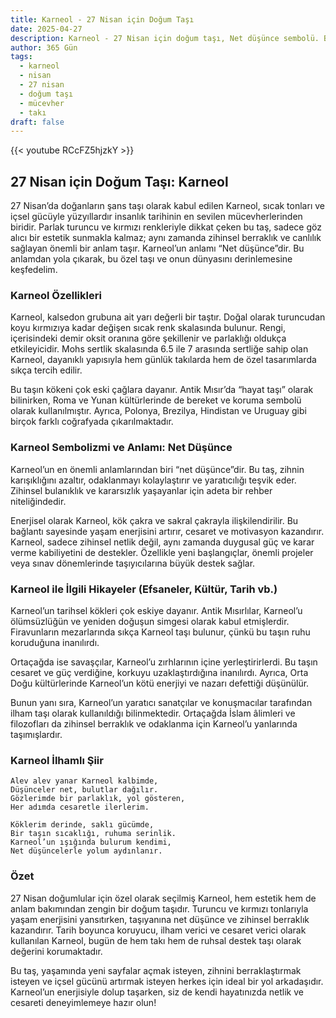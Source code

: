 ```yaml
---
title: Karneol - 27 Nisan için Doğum Taşı
date: 2025-04-27
description: Karneol - 27 Nisan için doğum taşı, Net düşünce sembolü. Bu özel taşın derin anlamını öğrenin.
author: 365 Gün
tags:
  - karneol
  - nisan
  - 27 nisan
  - doğum taşı
  - mücevher
  - takı
draft: false
---
```


{{< youtube RCcFZ5hjzkY >}}

## 27 Nisan için Doğum Taşı: Karneol

27 Nisan’da doğanların şans taşı olarak kabul edilen Karneol, sıcak tonları ve içsel gücüyle yüzyıllardır insanlık tarihinin en sevilen mücevherlerinden biridir. Parlak turuncu ve kırmızı renkleriyle dikkat çeken bu taş, sadece göz alıcı bir estetik sunmakla kalmaz; aynı zamanda zihinsel berraklık ve canlılık sağlayan önemli bir anlam taşır. Karneol’un anlamı “Net düşünce”dir. Bu anlamdan yola çıkarak, bu özel taşı ve onun dünyasını derinlemesine keşfedelim.

### Karneol Özellikleri

Karneol, kalsedon grubuna ait yarı değerli bir taştır. Doğal olarak turuncudan koyu kırmızıya kadar değişen sıcak renk skalasında bulunur. Rengi, içerisindeki demir oksit oranına göre şekillenir ve parlaklığı oldukça etkileyicidir. Mohs sertlik skalasında 6.5 ile 7 arasında sertliğe sahip olan Karneol, dayanıklı yapısıyla hem günlük takılarda hem de özel tasarımlarda sıkça tercih edilir.

Bu taşın kökeni çok eski çağlara dayanır. Antik Mısır’da “hayat taşı” olarak bilinirken, Roma ve Yunan kültürlerinde de bereket ve koruma sembolü olarak kullanılmıştır. Ayrıca, Polonya, Brezilya, Hindistan ve Uruguay gibi birçok farklı coğrafyada çıkarılmaktadır.

### Karneol Sembolizmi ve Anlamı: Net Düşünce

Karneol’un en önemli anlamlarından biri “net düşünce”dir. Bu taş, zihnin karışıklığını azaltır, odaklanmayı kolaylaştırır ve yaratıcılığı teşvik eder. Zihinsel bulanıklık ve kararsızlık yaşayanlar için adeta bir rehber niteliğindedir.

Enerjisel olarak Karneol, kök çakra ve sakral çakrayla ilişkilendirilir. Bu bağlantı sayesinde yaşam enerjisini artırır, cesaret ve motivasyon kazandırır. Karneol, sadece zihinsel netlik değil, aynı zamanda duygusal güç ve karar verme kabiliyetini de destekler. Özellikle yeni başlangıçlar, önemli projeler veya sınav dönemlerinde taşıyıcılarına büyük destek sağlar.

### Karneol ile İlgili Hikayeler (Efsaneler, Kültür, Tarih vb.)

Karneol’un tarihsel kökleri çok eskiye dayanır. Antik Mısırlılar, Karneol’u ölümsüzlüğün ve yeniden doğuşun simgesi olarak kabul etmişlerdir. Firavunların mezarlarında sıkça Karneol taşı bulunur, çünkü bu taşın ruhu koruduğuna inanılırdı.

Ortaçağda ise savaşçılar, Karneol’u zırhlarının içine yerleştirirlerdi. Bu taşın cesaret ve güç verdiğine, korkuyu uzaklaştırdığına inanılırdı. Ayrıca, Orta Doğu kültürlerinde Karneol’un kötü enerjiyi ve nazarı defettiği düşünülür.

Bunun yanı sıra, Karneol’un yaratıcı sanatçılar ve konuşmacılar tarafından ilham taşı olarak kullanıldığı bilinmektedir. Ortaçağda İslam âlimleri ve filozofları da zihinsel berraklık ve odaklanma için Karneol’u yanlarında taşımışlardır.

### Karneol İlhamlı Şiir

```
Alev alev yanar Karneol kalbimde,
Düşünceler net, bulutlar dağılır.
Gözlerimde bir parlaklık, yol gösteren,
Her adımda cesaretle ilerlerim.

Köklerim derinde, saklı gücümde,
Bir taşın sıcaklığı, ruhuma serinlik.
Karneol’un ışığında bulurum kendimi,
Net düşüncelerle yolum aydınlanır.
```

### Özet

27 Nisan doğumlular için özel olarak seçilmiş Karneol, hem estetik hem de anlam bakımından zengin bir doğum taşıdır. Turuncu ve kırmızı tonlarıyla yaşam enerjisini yansıtırken, taşıyanına net düşünce ve zihinsel berraklık kazandırır. Tarih boyunca koruyucu, ilham verici ve cesaret verici olarak kullanılan Karneol, bugün de hem takı hem de ruhsal destek taşı olarak değerini korumaktadır.

Bu taş, yaşamında yeni sayfalar açmak isteyen, zihnini berraklaştırmak isteyen ve içsel gücünü artırmak isteyen herkes için ideal bir yol arkadaşıdır. Karneol’un enerjisiyle dolup taşarken, siz de kendi hayatınızda netlik ve cesareti deneyimlemeye hazır olun!